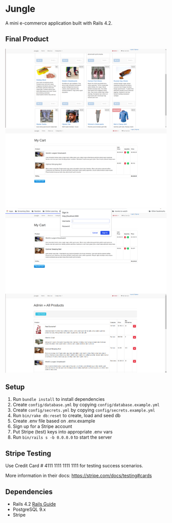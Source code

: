 # Jungle

A mini e-commerce application built with Rails 4.2.

## Final Product
!["Home page with all Products"](https://github.com/Michael-Xie/jungle-rails/blob/master/docs/products.png)
!["Cart"](https://github.com/Michael-Xie/jungle-rails/blob/master/docs/cart.png)
!["Admin authentication"](https://github.com/Michael-Xie/jungle-rails/blob/master/docs/admin_authenticate.png)
!["Admin Products"](https://github.com/Michael-Xie/jungle-rails/blob/master/docs/admin_products.png)

## Setup

1. Run `bundle install` to install dependencies
2. Create `config/database.yml` by copying `config/database.example.yml`
3. Create `config/secrets.yml` by copying `config/secrets.example.yml`
4. Run `bin/rake db:reset` to create, load and seed db
5. Create .env file based on .env.example
6. Sign up for a Stripe account
7. Put Stripe (test) keys into appropriate .env vars
8. Run `bin/rails s -b 0.0.0.0` to start the server

## Stripe Testing

Use Credit Card # 4111 1111 1111 1111 for testing success scenarios.

More information in their docs: <https://stripe.com/docs/testing#cards>

## Dependencies

* Rails 4.2 [Rails Guide](http://guides.rubyonrails.org/v4.2/)
* PostgreSQL 9.x
* Stripe

